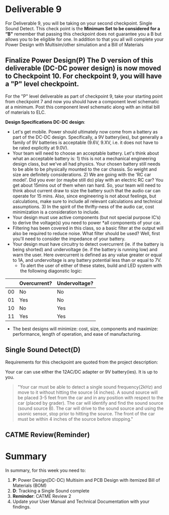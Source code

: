 # Deliverable 9
For Deliverable 9, you will be taking on your second checkpoint. Single Sound Detect. This check point is the **Minimum Set to be considered for a “B"** remember that passing this checkpoint does not guarantee you a B but allows you to be eligible for one. In addition to that you all will complete your Power Design with Multisim/other simulation and a Bill of Materials


## Finalize Power Design(P)  The D version of this deliverable (DC-DC power design) is now moved to Checkpoint 10.  For checkpoint 9, you will have a "P" level checkpoint.  
For the "P" level deliverable as part of checkpoint 9, take your starting point from checkpoint 7 and now you should have a component level schematic at a minimum.  Post this component level schematic along with an initial bill of materials to ELC.


**Design Specifications DC-DC design**:
* Let's get mobile. Power should ultimately now come from a battery as part of the DC-DC design.  Specifically, a 9V battery(ies), but generally a family of 9V batteries is acceptable (9.6V, 9.XV, i.e. it does not have to be rated explicitly at 9.0V).  
* Your team will need to choose an acceptable battery.  Let's think about what an acceptable battery is:  1) this is not a mechanical engineering design class, but we've all had physics.  Your chosen battery still needs to be able to be physically mounted to the car chassis.  So weight and size are definitely considerations.  2) We are going with the 'RC car model'.  Did you ever (or maybe still do) play with an electric RC car?  You get about 15mins out of them when ran hard.  So, your team will need to think about current draw to size the battery such that the audio car can operate for 15 mins.  Also, since engineering is not about feelings, but calculations, make sure to include all relevant calculations and technical assumptions.  3)  In the spirit of the thrifty-ness of the audio car, cost minimization is a consideration to include.  
* Your design must use active components (but not special purpose IC’s) to derive the voltage(s) you need to power *all components of your car.
* Filtering has been covered in this class, so a basic filter at the output will also be required to reduce noise. What filter should be used?  Well, first you'll need to consider the impedance of your battery.  
* Your design must have circuitry to detect overcurrent (ie. if the battery is being shorted) and undervoltage (ie. if the battery is running low) and warn the user. Here overcurrent is defined as any value greater or equal to 1A, and undervoltage is any battery potential less than or equal to 7V.  
  * To alert the user of either of these states, build and LED system with the following diagonstic logic:  


|               | Overcurrent?  | Undervoltage? |
| ------------- | ------------- | ------------- |
|       00      | No            | No            |
|       01      | Yes           | No            |
|       10      | No            | Yes           |
|       11      | Yes           | Yes           |


* The best designs will minimize: cost, size, components and maximize: performance, length of operation, and ease of manufacturing.  


## Single Sound Detect(D)
Requirements for this checkpoint are quoted from the project description:

Your car can use either the 12AC/DC adapter or 9V battery(ies).  It is up to you.

>"Your car must be able to detect a single sound frequency(2kHz) and move to it without hitting the source (4 inches). A sound source will be placed 3-5 feet from the car and in any position with respect to the car (placed by grader). The car will identify and find the sound source (sound source B).  The car will drive to the sound 
source and using the usonic sensor, stop prior to hitting the source.  The front of the car must be within 
4 inches of the source before stopping."

## CATME Review(Reminder)

# Summary

In summary, for this week you need to:

1. **P**: Power Design(DC-DC) Multisim and PCB Design with itemized Bill of Materials (BOM)
2. **D**: Tracking a Single Sound complete
3. **Reminder**: CATME Review 2
4. Update your User Manual and Technical Documentation with your findings.
